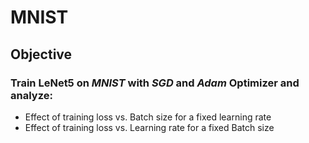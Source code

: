 # MNIST

## Objective
### Train LeNet5 on *MNIST* with *SGD* and *Adam* Optimizer and analyze:
  * Effect of training loss vs. Batch size for a fixed learning rate
  * Effect of training loss vs. Learning rate for a fixed Batch size

